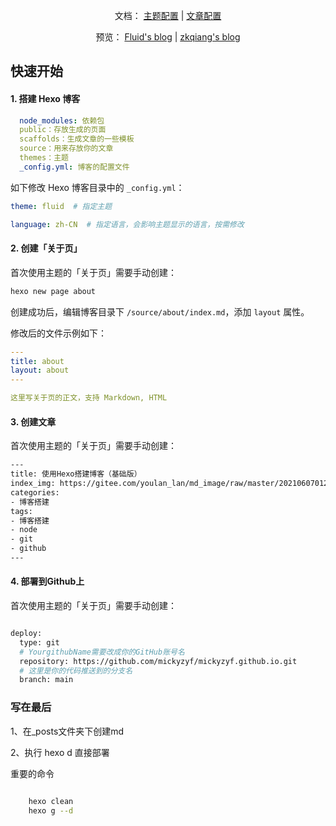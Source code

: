
<p align="center">
  <span>文档：</span>
  <a href="https://hexo.fluid-dev.com/docs/guide/">主题配置</a> |
  <a href="https://hexo.io/zh-cn/docs/front-matter">文章配置</a>
</p>

<p align="center">
  <span>预览：</span>
  <a href="https://hexo.fluid-dev.com/">Fluid's blog</a> |
  <a href="https://zkqiang.cn">zkqiang's blog</a>
</p>

## 快速开始

#### 1. 搭建 Hexo 博客

```yaml
  node_modules: 依赖包
  public：存放生成的页面
  scaffolds：生成文章的一些模板
  source：用来存放你的文章
  themes：主题
  _config.yml: 博客的配置文件
```

如下修改 Hexo 博客目录中的 `_config.yml`：

```yaml
theme: fluid  # 指定主题

language: zh-CN  # 指定语言，会影响主题显示的语言，按需修改
```

#### 2. 创建「关于页」

首次使用主题的「关于页」需要手动创建：

```bash
hexo new page about
```

创建成功后，编辑博客目录下 `/source/about/index.md`，添加 `layout` 属性。

修改后的文件示例如下：

```yaml
---
title: about
layout: about
---

这里写关于页的正文，支持 Markdown, HTML
```

#### 3. 创建文章

首次使用主题的「关于页」需要手动创建：

```bash
---
title: 使用Hexo搭建博客（基础版）
index_img: https://gitee.com/youlan_lan/md_image/raw/master/20210607012255.png
categories:
- 博客搭建
tags:
- 博客搭建
- node
- git
- github
---


```

#### 4. 部署到Github上

首次使用主题的「关于页」需要手动创建：

```bash

deploy:
  type: git
  # YourgithubName需要改成你的GitHub账号名
  repository: https://github.com/mickyzyf/mickyzyf.github.io.git
  # 这里是你的代码推送到的分支名
  branch: main

```

### 写在最后

1、在_posts文件夹下创建md

2、执行 hexo d 直接部署

重要的命令

```bash

    hexo clean
    hexo g --d

```

